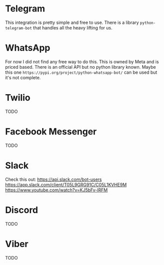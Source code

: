 # Telegram
This integration is pretty simple and free to use. There is a library `python-telegram-bot` that handles all the heavy lifting for us.

# WhatsApp
For now I did not find any free way to do this. This is owned by Meta and is priced based. There is an official API but no python library known. Maybe this one `https://pypi.org/project/python-whatsapp-bot/` can be used but it's not complete.

# Twilio
TODO

# Facebook Messenger
TODO

# Slack
Check this out:
https://api.slack.com/bot-users
https://app.slack.com/client/T05L9GRG91C/C05L1KVHE9M
https://www.youtube.com/watch?v=KJ5bFv-IRFM


# Discord
TODO

# Viber
TODO